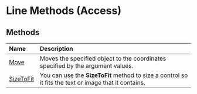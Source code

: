 
# Line Methods (Access)

## Methods



|**Name**|**Description**|
|:-----|:-----|
| [Move](1b76591e-3b2e-b3c6-8ca0-2378198a50f1.md)|Moves the specified object to the coordinates specified by the argument values.|
| [SizeToFit](ee0912e1-ccb2-5c3c-db09-9f4a19fa992c.md)|You can use the  **SizeToFit** method to size a control so it fits the text or image that it contains.|
